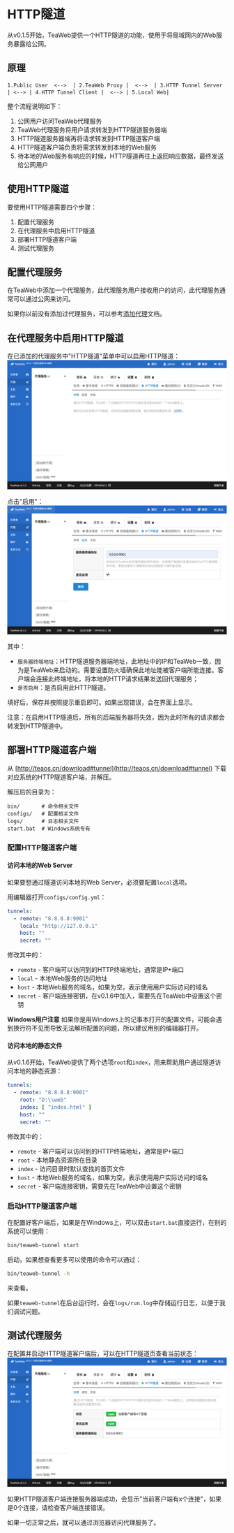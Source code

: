 # HTTP隧道
从v0.1.5开始，TeaWeb提供一个HTTP隧道的功能，使用于将局域网内的Web服务暴露给公网。

## 原理
~~~
1.Public User  <-->  | 2.TeaWeb Proxy |  <-->  | 3.HTTP Tunnel Server | <--> | 4.HTTP Tunnel Client |  <--> | 5.Local Web|											 
~~~
整个流程说明如下：
1. 公网用户访问TeaWeb代理服务
2. TeaWeb代理服务将用户请求转发到HTTP隧道服务器端
3. HTTP隧道服务器端再将请求转发到HTTP隧道客户端
4. HTTP隧道客户端负责将需求转发到本地的Web服务
5. 待本地的Web服务有响应的时候，HTTP隧道再往上返回响应数据，最终发送给公网用户

## 使用HTTP隧道
要使用HTTP隧道需要四个步骤：
1. 配置代理服务
2. 在代理服务中启用HTTP隧道
3. 部署HTTP隧道客户端
4. 测试代理服务

## 配置代理服务
在TeaWeb中添加一个代理服务，此代理服务用户接收用户的访问，此代理服务通常可以通过公网来访问。

如果你以前没有添加过代理服务，可以参考[添加代理](./CreateProxy.md)文档。

## 在代理服务中启用HTTP隧道
在已添加的代理服务中"HTTP隧道"菜单中可以启用HTTP隧道：
![tunnel1.png](tunnel1.png)

点击"启用"：
![tunnel2.png](tunnel2.png)

其中：
* `服务器终端地址`：HTTP隧道服务器端地址，此地址中的IP和TeaWeb一致，因为是TeaWeb来启动的。需要设置防火墙确保此地址能被客户端所能连接。客户端会连接此终端地址，将本地的HTTP请求结果发送回代理服务；
* `是否启用`：是否启用此HTTP隧道。

填好后，保存并按照提示重启即可。如果出现错误，会在界面上显示。

注意：在启用HTTP隧道后，所有的后端服务器将失效，因为此时所有的请求都会转发到HTTP隧道中。

## 部署HTTP隧道客户端
从 [http://teaos.cn/download#tunnel](http://teaos.cn/download#tunnel) 下载对应系统的HTTP隧道客户端，并解压。

解压后的目录为：
~~~
bin/       # 命令相关文件
configs/   # 配置相关文件
logs/      # 日志相关文件
start.bat  # Windows系统专有
~~~

### 配置HTTP隧道客户端
#### 访问本地的Web Server
如果要想通过隧道访问本地的Web Server，必须要配置`local`选项。

用编辑器打开`configs/config.yml`：
~~~yaml
tunnels:
  - remote: "8.8.8.8:9001"
    local: "http://127.0.0.1"
    host: ""
    secret: ""
~~~
修改其中的：
* `remote` - 客户端可以访问到的HTTP终端地址，通常是IP+端口
* `local` - 本地Web服务的访问地址
* `host` - 本地Web服务的域名，如果为空，表示使用用户实际访问的域名
* `secret` - 客户端连接密钥，在v0.1.6中加入，需要先在TeaWeb中设置这个密钥

**Windows用户注意** 如果你是用Windows上的记事本打开的配置文件，可能会遇到换行符不见而导致无法解析配置的问题，所以建议用别的编辑器打开。

#### 访问本地的静态文件
从v0.1.6开始，TeaWeb提供了两个选项`root`和`index`，用来帮助用户通过隧道访问本地的静态资源：
~~~yaml
tunnels:
  - remote: "8.8.8.8:9001"
    root: "D:\\web"
    index: [ "index.html" ]
    host: ""
    secret: ""
~~~
修改其中的：
* `remote` - 客户端可以访问到的HTTP终端地址，通常是IP+端口
* `root` - 本地静态资源所在目录
* `index` - 访问目录时默认查找的首页文件
* `host` - 本地Web服务的域名，如果为空，表示使用用户实际访问的域名
* `secret` - 客户端连接密钥，需要先在TeaWeb中设置这个密钥

### 启动HTTP隧道客户端
在配置好客户端后，如果是在Windows上，可以双击`start.bat`直接运行，在别的系统可以使用：
~~~bash
bin/teaweb-tunnel start
~~~
启动，如果想查看更多可以使用的命令可以通过：
~~~bash
bin/teaweb-tunnel -h
~~~
来查看。

如果`teaweb-tunnel`在后台运行时，会在`logs/run.log`中存储运行日志，以便于我们调试问题。

## 测试代理服务
在配置并启动HTTP隧道客户端后，可以在HTTP隧道页查看当前状态：
![tunnel3.png](tunnel3.png)

如果HTTP隧道客户端连接服务器端成功，会显示"当前客户端有x个连接"，如果是0个连接，请检查客户端连接错误。

如果一切正常之后，就可以通过浏览器访问代理服务了。
